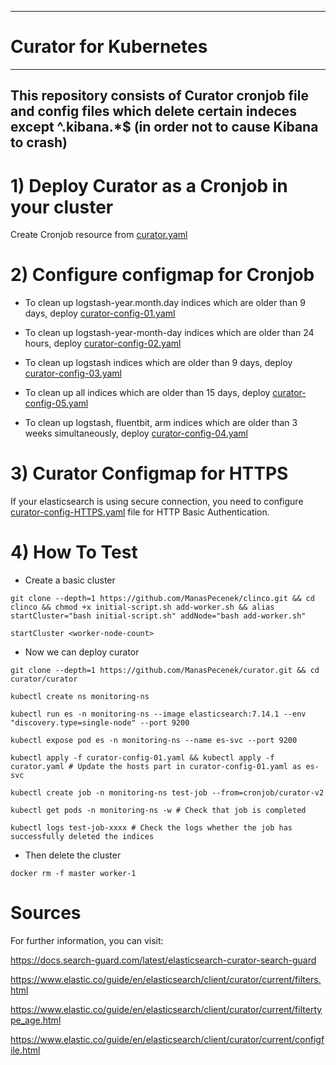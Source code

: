 ------------------------
# Curator for Kubernetes
------------------------

## This repository consists of Curator cronjob file and config files which delete certain indeces except ^\.kibana.*$ (in order not to cause Kibana to crash)

# 1) Deploy Curator as a Cronjob in your cluster

Create Cronjob resource from [curator.yaml](https://github.com/ManasPecenek/curator/blob/main/curator/curator.yaml)

# 2) Configure configmap for Cronjob


* To clean up logstash-year.month.day indices which are older than 9 days, deploy  [curator-config-01.yaml](https://github.com/ManasPecenek/curator/blob/main/curator/curator-config-01.yaml)

* To clean up logstash-year-month-day indices which are older than 24 hours, deploy   [curator-config-02.yaml](https://github.com/ManasPecenek/curator/blob/main/curator/curator-config-02.yaml)

* To clean up logstash indices which are older than 9 days, deploy [curator-config-03.yaml](https://github.com/ManasPecenek/curator/blob/main/curator/curator-config-03.yaml)

* To clean up all indices which are older than 15 days, deploy [curator-config-05.yaml](https://github.com/ManasPecenek/curator/blob/main/curator/curator-config-05.yaml)

* To clean up logstash, fluentbit, arm indices which are older than 3 weeks simultaneously, deploy [curator-config-04.yaml](https://github.com/ManasPecenek/curator/blob/main/curator/curator-config-04.yaml)


# 3) Curator Configmap for HTTPS

If your elasticsearch is using secure connection, you need to configure [curator-config-HTTPS.yaml](https://github.com/ManasPecenek/curator/blob/main/curator/curator-config-HTTPS.yaml) file for HTTP Basic Authentication.

# 4) How To Test

* Create a basic cluster

````
git clone --depth=1 https://github.com/ManasPecenek/clinco.git && cd clinco && chmod +x initial-script.sh add-worker.sh && alias startCluster="bash initial-script.sh" addNode="bash add-worker.sh"

startCluster <worker-node-count>
````

* Now we can deploy curator

````
git clone --depth=1 https://github.com/ManasPecenek/curator.git && cd curator/curator

kubectl create ns monitoring-ns

kubectl run es -n monitoring-ns --image elasticsearch:7.14.1 --env "discovery.type=single-node" --port 9200

kubectl expose pod es -n monitoring-ns --name es-svc --port 9200

kubectl apply -f curator-config-01.yaml && kubectl apply -f curator.yaml # Update the hosts part in curator-config-01.yaml as es-svc

kubectl create job -n monitoring-ns test-job --from=cronjob/curator-v2

kubectl get pods -n monitoring-ns -w # Check that job is completed

kubectl logs test-job-xxxx # Check the logs whether the job has successfully deleted the indices
````

* Then delete the cluster

`docker rm -f master worker-1`


# Sources

For further information, you can visit:

https://docs.search-guard.com/latest/elasticsearch-curator-search-guard

https://www.elastic.co/guide/en/elasticsearch/client/curator/current/filters.html

https://www.elastic.co/guide/en/elasticsearch/client/curator/current/filtertype_age.html

https://www.elastic.co/guide/en/elasticsearch/client/curator/current/configfile.html
